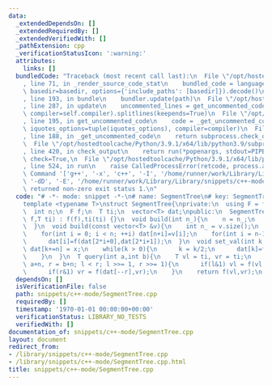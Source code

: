```yaml
---
data:
  _extendedDependsOn: []
  _extendedRequiredBy: []
  _extendedVerifiedWith: []
  _pathExtension: cpp
  _verificationStatusIcon: ':warning:'
  attributes:
    links: []
  bundledCode: "Traceback (most recent call last):\n  File \"/opt/hostedtoolcache/Python/3.9.1/x64/lib/python3.9/site-packages/onlinejudge_verify/documentation/build.py\"\
    , line 71, in _render_source_code_stat\n    bundled_code = language.bundle(stat.path,\
    \ basedir=basedir, options={'include_paths': [basedir]}).decode()\n  File \"/opt/hostedtoolcache/Python/3.9.1/x64/lib/python3.9/site-packages/onlinejudge_verify/languages/cplusplus.py\"\
    , line 193, in bundle\n    bundler.update(path)\n  File \"/opt/hostedtoolcache/Python/3.9.1/x64/lib/python3.9/site-packages/onlinejudge_verify/languages/cplusplus_bundle.py\"\
    , line 287, in update\n    uncommented_lines = get_uncommented_code(path, iquotes=self.iquotes,\
    \ compiler=self.compiler).splitlines(keepends=True)\n  File \"/opt/hostedtoolcache/Python/3.9.1/x64/lib/python3.9/site-packages/onlinejudge_verify/languages/cplusplus_bundle.py\"\
    , line 195, in get_uncommented_code\n    code = _get_uncommented_code(path.resolve(),\
    \ iquotes_options=tuple(iquotes_options), compiler=compiler)\n  File \"/opt/hostedtoolcache/Python/3.9.1/x64/lib/python3.9/site-packages/onlinejudge_verify/languages/cplusplus_bundle.py\"\
    , line 188, in _get_uncommented_code\n    return subprocess.check_output(command)\n\
    \  File \"/opt/hostedtoolcache/Python/3.9.1/x64/lib/python3.9/subprocess.py\"\
    , line 420, in check_output\n    return run(*popenargs, stdout=PIPE, timeout=timeout,\
    \ check=True,\n  File \"/opt/hostedtoolcache/Python/3.9.1/x64/lib/python3.9/subprocess.py\"\
    , line 524, in run\n    raise CalledProcessError(retcode, process.args,\nsubprocess.CalledProcessError:\
    \ Command '['g++', '-x', 'c++', '-I', '/home/runner/work/Library/Library', '-fpreprocessed',\
    \ '-dD', '-E', '/home/runner/work/Library/Library/snippets/c++-mode/SegmentTree.cpp']'\
    \ returned non-zero exit status 1.\n"
  code: "# -*- mode: snippet -*-\n# name: SegmentTree\n# key: SegmentTree\n# --\n\n\
    template <typename T>\nstruct SegmentTree{\nprivate:\n  using F = function<T(T,T)>;\n\
    \  int n;\n  F f;\n  T ti;\n  vector<T> dat;\npublic:\n  SegmentTree(){};\n  SegmentTree(F\
    \ f,T ti) : f(f),ti(ti) {}\n  void build(int n_){\n    n = n_;\n    dat.assign(2*n,ti);\n\
    \  }\n  void build(const vector<T> &v){\n    int n_ = v.size();\n    build(n_);\n\
    \    for(int i = 0; i < n; ++i) dat[n+i]=v[i];\n    for(int i = n-1; i >= 0; --i)\n\
    \      dat[i]=f(dat[2*i+0],dat[2*i+1]);\n  }\n  void set_val(int k,T x){\n   \
    \ dat[k+=n] = x;\n    while(k > 0){\n      k = k/2;\n      dat[k]=f(dat[2*k+0],dat[2*k+1]);\n\
    \    }\n  }\n  T query(int a,int b){\n    T vl = ti, vr = ti;\n    for(int l =\
    \ a+n, r = b+n; l < r; l >>= 1, r >>= 1){\n      if(l&1) vl = f(vl,dat[l++]);\n\
    \      if(r&1) vr = f(dat[--r],vr);\n    }\n    return f(vl,vr);\n  }\n};\n\n"
  dependsOn: []
  isVerificationFile: false
  path: snippets/c++-mode/SegmentTree.cpp
  requiredBy: []
  timestamp: '1970-01-01 00:00:00+00:00'
  verificationStatus: LIBRARY_NO_TESTS
  verifiedWith: []
documentation_of: snippets/c++-mode/SegmentTree.cpp
layout: document
redirect_from:
- /library/snippets/c++-mode/SegmentTree.cpp
- /library/snippets/c++-mode/SegmentTree.cpp.html
title: snippets/c++-mode/SegmentTree.cpp
---
```

